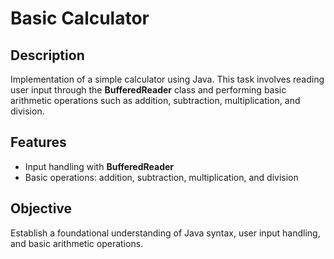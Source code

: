 # Basic Calculator

## Description

Implementation of a simple calculator using Java. This task involves reading user input through the **BufferedReader** class and performing basic arithmetic operations such as addition, subtraction, multiplication, and division.

## Features

- Input handling with **BufferedReader**
- Basic operations: addition, subtraction, multiplication, and division

## Objective

Establish a foundational understanding of Java syntax, user input handling, and basic arithmetic operations.